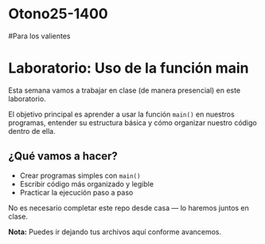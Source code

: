 # Otono25-1400
#Para los valientes

# Laboratorio: Uso de la función main

Esta semana vamos a trabajar en clase (de manera presencial) en este laboratorio.

El objetivo principal es aprender a usar la función `main()` en nuestros programas, entender su estructura básica y cómo organizar nuestro código dentro de ella.

## ¿Qué vamos a hacer?
- Crear programas simples con `main()`
- Escribir código más organizado y legible
- Practicar la ejecución paso a paso

No es necesario completar este repo desde casa — lo haremos juntos en clase.  


 **Nota:** Puedes ir dejando tus archivos aquí conforme avancemos.

